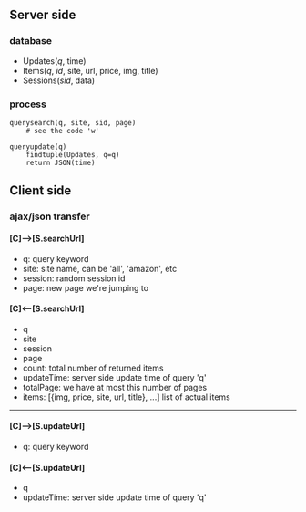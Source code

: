 ## Server side

### database

* Updates(*q*, time)
* Items(*q*, *id*, site, url, price, img, title)
* Sessions(*sid*, data)

### process

	querysearch(q, site, sid, page)
		# see the code 'w'

	queryupdate(q)
		findtuple(Updates, q=q)
		return JSON(time)

## Client side

### ajax/json transfer

#### [C]-->[S.searchUrl]

* q: query keyword
* site: site name, can be 'all', 'amazon', etc
* session: random session id
* page: new page we're jumping to

#### [C]<--[S.searchUrl]

* q
* site
* session
* page
* count: total number of returned items
* updateTime: server side update time of query 'q'
* totalPage: we have at most this number of pages
* items: [{img, price, site, url, title}, ...] list of actual items

- - -

#### [C]-->[S.updateUrl]

* q: query keyword

#### [C]<--[S.updateUrl]

* q
* updateTime: server side update time of query 'q'